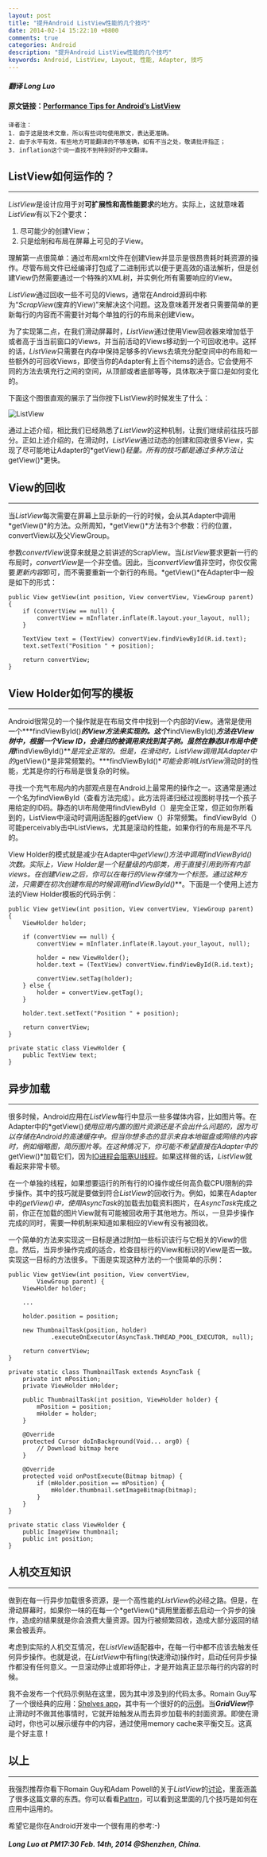 ```yaml
---
layout: post
title: "提升Android ListView性能的几个技巧"
date: 2014-02-14 15:22:10 +0800
comments: true
categories: Android
description: "提升Android ListView性能的几个技巧"
keywords: Android, ListView, Layout, 性能, Adapter, 技巧
---
```


#### ***翻译 Long Luo***
#### 原文链接：[Performance Tips for Android’s ListView](http://lucasr.org/2012/04/05/performance-tips-for-androids-listview/)


	译者注：
	1. 由于这是技术文章，所以有些词句使用原文，表达更准确。
	2. 由于水平有效，有些地方可能翻译的不够准确，如有不当之处，敬请批评指正；
	3. inflation这个词一直找不到特别好的中文翻译。


## ListView如何运作的？
------------

*ListView*是设计应用于对**可扩展性和高性能要求**的地方。实际上，这就意味着*ListView*有以下2个要求：

1. 尽可能少的创建View；
2. 只是绘制和布局在屏幕上可见的子View。

理解第一点很简单：通过布局xml文件在创建View并显示是很昂贵耗时耗资源的操作。尽管布局文件已经编译打包成了二进制形式以便于更高效的语法解析，但是创建View仍然需要通过一个特殊的XML树，并实例化所有需要响应的View。

*ListView*通过回收一些不可见的Views，通常在Android源码中称为“*ScrapView*(废弃的View)”来解决这个问题。这及意味着开发者只需要简单的更新每行的内容而不需要针对每个单独的行的布局来创建View。

为了实现第二点，在我们滑动屏幕时，*ListView*通过使用View回收器来增加低于或者高于当当前窗口的Views，并当前活动的Views移动到一个可回收池中。这样的话，*ListView*只需要在内存中保持足够多的Views去填充分配空间中的布局和一些额外的可回收Views，即使当你的Adapter有上百个items的适合。它会使用不同的方法去填充行之间的空间，从顶部或者底部等等，具体取决于窗口是如何变化的。

<!--more-->

下面这个图很直观的展示了当你按下ListView的时候发生了什么：

![ListView](http://blogresource.qiniudn.com/2014/Android/listview_tips.png)

通过上述介绍，相比我们已经熟悉了*ListView*的这种机制，让我们继续前往技巧部分。正如上述介绍的，在滑动时，*ListView*通过动态的创建和回收很多View，实现了尽可能地让Adapter的*getView()*轻量。所有的技巧都是通过多种方法让*getView()*更快。


## View的回收
------------

当*ListView*每次需要在屏幕上显示新的一行的时候，会从其Adapter中调用*getView()*的方法。众所周知，*getView()*方法有3个参数：行的位置， convertView以及父ViewGroup。

参数*convertView*说穿来就是之前讲述的ScrapView。当*ListView*要求更新一行的布局时，*convertView*是一个非空值。因此，当*convertView*值非空时，你仅仅需要*更新内容*即可，而不需要重新一个新行的布局。*getView()*在Adapter中一般是如下的形式：

	public View getView(int position, View convertView, ViewGroup parent) {
	    if (convertView == null) {
	        convertView = mInflater.inflate(R.layout.your_layout, null);
	    }
	
	    TextView text = (TextView) convertView.findViewById(R.id.text);
	    text.setText("Position " + position);
	
	    return convertView;
	}


## View Holder如何写的模板
------------

Android很常见的一个操作就是在布局文件中找到一个内部的View。通常是使用一个***findViewById()***的View方法来实现的。这个***findViewById()***方法在View树中，根据一个View ID，会递归的被调用来找到其子树。虽然在静态UI布局中使用***findViewById()***是完全正常的。但是，在滑动时，*ListView*调用其Adapter中的*getView()*是非常频繁的。***findViewById()***可能会影响*ListView*滑动时的性能，尤其是你的行布局是很复杂的时候。

寻找一个充气布局内的内部观点是在Android上最常用的操作之一。这通常是通过一个名为findViewById（查看方法完成）。此方法将递归经过视图树寻找一个孩子用给定的ID码。静态的UI布局使用findViewById（）是完全正常，但正如你所看到的，ListView中滚动时调用适配器的getView（）非常频繁。 findViewById（）可能perceivably击中ListViews，尤其是滚动的性能，如果你行的布局是不平凡的。

View Holder的模式就是减少在Adapter中*getView()*方法中调用*findViewById()*次数。实际上，View Holder是一个轻量级的内部类，用于直接引用到所有内部views。在创建View之后，你可以在每行的View存储为一个标签。通过这种方法，只需要在初次创建布局的时候调用***findViewById()***。下面是一个使用上述方法的View Holder模板的代码示例：

	public View getView(int position, View convertView, ViewGroup parent) {
	    ViewHolder holder;
	
	    if (convertView == null) {
	        convertView = mInflater.inflate(R.layout.your_layout, null);
	
	        holder = new ViewHolder();
	        holder.text = (TextView) convertView.findViewById(R.id.text);
	
	        convertView.setTag(holder);
	    } else {
	        holder = convertView.getTag();
	    }
	
	    holder.text.setText("Position " + position);
	
	    return convertView;
	}

	private static class ViewHolder {
	    public TextView text;
	}


## 异步加载
------------

很多时候，Android应用在*ListView*每行中显示一些多媒体内容，比如图片等。在Adapter中的*getView()*使用应用内置的图片资源还是不会出什么问题的，因为可以存储在Android的高速缓存中。但当你想多态的显示来自本地磁盘或网络的内容时，例如缩略图，简历图片等。在这种情况下，你可能不希望直接在Adapter中的*getView()*加载它们，因为[IO进程会阻塞UI线程](http://blog.ometer.com/2008/09/07/synchronous-io-never-ok/)。如果这样做的话，*ListView*就看起来非常卡顿。

在一个单独的线程，如果想要运行的所有行的IO操作或任何高负载CPU限制的异步操作。其中的技巧就是要做到符合*ListView*的回收行为。例如，如果在Adapter中的*getView()*中，使用*AsyncTask*的加载去加载资料图片，在*AsyncTask*完成之前，你正在加载的图片View就有可能被回收用于其他地方。所以，一旦异步操作完成的同时，需要一种机制来知道如果相应的View有没有被回收。

一个简单的方法来实现这一目标是通过附加一些标识该行与它相关的View的信息。然后，当异步操作完成的适合，检查目标行的View和标识的View是否一致。实现这一目标的方法很多。下面是实现这种方法的一个很简单的示例：

	public View getView(int position, View convertView,
	        ViewGroup parent) {
	    ViewHolder holder;
	
	    ...
	
	    holder.position = position;
	
	    new ThumbnailTask(position, holder)
	            .executeOnExecutor(AsyncTask.THREAD_POOL_EXECUTOR, null);
	
	    return convertView;
	}

	private static class ThumbnailTask extends AsyncTask {
	    private int mPosition;
	    private ViewHolder mHolder;
	
	    public ThumbnailTask(int position, ViewHolder holder) {
	        mPosition = position;
	        mHolder = holder;
	    }
	
	    @Override
	    protected Cursor doInBackground(Void... arg0) {
	        // Download bitmap here
	    }
	
	    @Override
	    protected void onPostExecute(Bitmap bitmap) {
	        if (mHolder.position == mPosition) {
	            mHolder.thumbnail.setImageBitmap(bitmap);
	        }
	    }
	}

	private static class ViewHolder {
	    public ImageView thumbnail;
	    public int position;
	}


## 人机交互知识
------------

做到在每一行异步加载很多资源，是一个高性能的*ListView*的必经之路。但是，在滑动屏幕时，如果你一味的在每一个*getView()*调用里面都去启动一个异步的操作，造成的结果就是你会浪费大量资源。因为行被频繁回收，造成大部分返回的结果会被丢弃。

考虑到实际的人机交互情况，在*ListView*适配器中，在每一行中都不应该去触发任何异步操作。也就是说，在*ListView*中有fling(快速滑动)操作时，启动任何异步操作都没有任何意义。一旦滚动停止或即将停止，才是开始真正显示每行的内容的时候。

我不会发布一个代码示例贴在这里，因为其中涉及到的代码太多。Romain Guy写了一个很经典的应用：[Shelves app](http://code.google.com/p/shelves/)，其中有一个很好的的[示例](https://code.google.com/p/shelves/source/browse/trunk/Shelves/src/org/curiouscreature/android/shelves/activity/ShelvesActivity.java)。当***GridView***停止滑动时不做其他事情时，它就开始触发从而去异步加载书的封面资源。即使在滑动时，你也可以展示缓存中的内容，通过使用memory cache来平衡交互。这真是个好主意！

## 以上
------------

我强烈推荐你看下Romain Guy和Adam Powell的关于*ListView*的[讨论](http://www.youtube.com/watch?v=wDBM6wVEO70)，里面涵盖了很多这篇文章的东西。你可以看看[Pattrn](https://play.google.com/store/apps/details?id=org.lucasr.pattrn)，可以看到这里面的几个技巧是如何在应用中运用的。

希望它是你在Android开发中一个很有用的参考:-)


#### ***Long Luo at PM17:30 Feb. 14th, 2014 @Shenzhen, China.***


